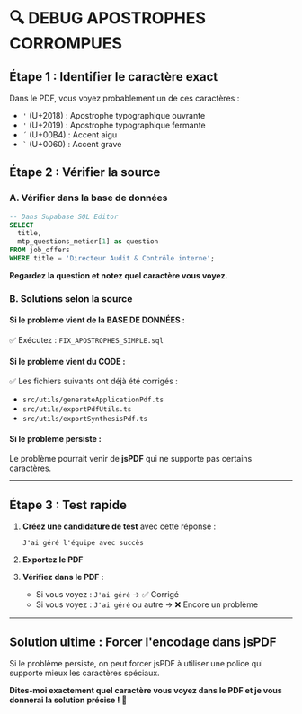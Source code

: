 # 🔍 DEBUG APOSTROPHES CORROMPUES

## Étape 1 : Identifier le caractère exact

Dans le PDF, vous voyez probablement un de ces caractères :
- `'` (U+2018) : Apostrophe typographique ouvrante
- `'` (U+2019) : Apostrophe typographique fermante  
- `´` (U+00B4) : Accent aigu
- `` ` `` (U+0060) : Accent grave

## Étape 2 : Vérifier la source

### **A. Vérifier dans la base de données**
```sql
-- Dans Supabase SQL Editor
SELECT 
  title,
  mtp_questions_metier[1] as question
FROM job_offers
WHERE title = 'Directeur Audit & Contrôle interne';
```

**Regardez la question et notez quel caractère vous voyez.**

### **B. Solutions selon la source**

#### **Si le problème vient de la BASE DE DONNÉES :**
✅ Exécutez : `FIX_APOSTROPHES_SIMPLE.sql`

#### **Si le problème vient du CODE :**
✅ Les fichiers suivants ont déjà été corrigés :
- `src/utils/generateApplicationPdf.ts`
- `src/utils/exportPdfUtils.ts`
- `src/utils/exportSynthesisPdf.ts`

#### **Si le problème persiste :**
Le problème pourrait venir de **jsPDF** qui ne supporte pas certains caractères.

---

## Étape 3 : Test rapide

1. **Créez une candidature de test** avec cette réponse :
   ```
   J'ai géré l'équipe avec succès
   ```

2. **Exportez le PDF**

3. **Vérifiez dans le PDF** :
   - Si vous voyez : `J'ai géré` → ✅ Corrigé
   - Si vous voyez : `J'ai géré` ou autre → ❌ Encore un problème

---

## Solution ultime : Forcer l'encodage dans jsPDF

Si le problème persiste, on peut forcer jsPDF à utiliser une police qui supporte mieux les caractères spéciaux.

**Dites-moi exactement quel caractère vous voyez dans le PDF et je vous donnerai la solution précise ! 🎯**
